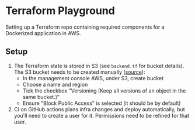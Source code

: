 # Terraform Playground

Setting up a Terraform repo containing required components for a Dockerized application in AWS.

## Setup

1. The Terraform state is stored in S3 (see `backend.tf` for bucket details). The S3 bucket needs to be created manually ([source](https://dev.to/iamstej/protecting-your-terraform-state-6gn)):
   - In the management console AWS, under S3, create bucket
   - Choose a name and region
   - Tick the checkbox "Versioning (Keep all versions of an object in the same bucket.)"
   - Ensure "Block Public Access" is selected (it should be by default)
2. CI on GitHub actions plans infra changes and deploy automatically, but you'll need to create a user for it. Permissions need to be refined for that user.

